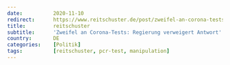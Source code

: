 ```yaml
---
date:          2020-11-10
redirect:      https://www.reitschuster.de/post/zweifel-an-corona-tests-regierung-verweigert-antwort/
title:         reitschuster
subtitle:      'Zweifel an Corona-Tests: Regierung verweigert Antwort'
country:       DE
categories:    [Politik]
tags:          [reitschuster, pcr-test, manipulation]
---
```

